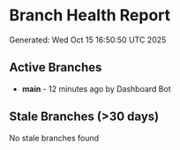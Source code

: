 # Branch Health Report
Generated: Wed Oct 15 16:50:50 UTC 2025

## Active Branches
- **main** - 12 minutes ago by Dashboard Bot

## Stale Branches (>30 days)
No stale branches found
